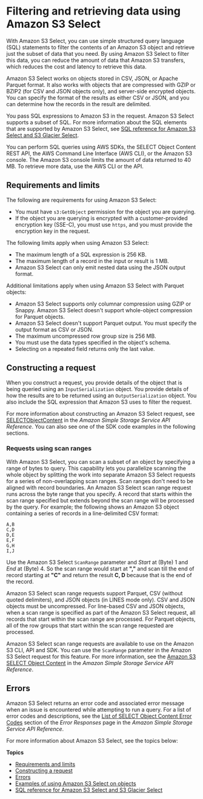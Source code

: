 # Filtering and retrieving data using Amazon S3 Select<a name="selecting-content-from-objects"></a>

With Amazon S3 Select, you can use simple structured query language \(SQL\) statements to filter the contents of an Amazon S3 object and retrieve just the subset of data that you need\. By using Amazon S3 Select to filter this data, you can reduce the amount of data that Amazon S3 transfers, which reduces the cost and latency to retrieve this data\.

Amazon S3 Select works on objects stored in CSV, JSON, or Apache Parquet format\. It also works with objects that are compressed with GZIP or BZIP2 \(for CSV and JSON objects only\), and server\-side encrypted objects\. You can specify the format of the results as either CSV or JSON, and you can determine how the records in the result are delimited\.

You pass SQL expressions to Amazon S3 in the request\. Amazon S3 Select supports a subset of SQL\. For more information about the SQL elements that are supported by Amazon S3 Select, see [SQL reference for Amazon S3 Select and S3 Glacier Select](s3-glacier-select-sql-reference.md)\.

You can perform SQL queries using AWS SDKs, the SELECT Object Content REST API, the AWS Command Line Interface \(AWS CLI\), or the Amazon S3 console\. The Amazon S3 console limits the amount of data returned to 40 MB\. To retrieve more data, use the AWS CLI or the API\.

## Requirements and limits<a name="selecting-content-from-objects-requirements-and-limits"></a>

The following are requirements for using Amazon S3 Select:
+ You must have `s3:GetObject` permission for the object you are querying\.
+ If the object you are querying is encrypted with a customer\-provided encryption key \(SSE\-C\), you must use `https`, and you must provide the encryption key in the request\.

The following limits apply when using Amazon S3 Select:
+ The maximum length of a SQL expression is 256 KB\.
+ The maximum length of a record in the input or result is 1 MB\.
+ Amazon S3 Select can only emit nested data using the JSON output format\.

Additional limitations apply when using Amazon S3 Select with Parquet objects:
+ Amazon S3 Select supports only columnar compression using GZIP or Snappy\. Amazon S3 Select doesn't support whole\-object compression for Parquet objects\.
+ Amazon S3 Select doesn't support Parquet output\. You must specify the output format as CSV or JSON\.
+ The maximum uncompressed row group size is 256 MB\.
+ You must use the data types specified in the object's schema\.
+ Selecting on a repeated field returns only the last value\.

## Constructing a request<a name="selecting-content-from-objects-contructing-request"></a>

When you construct a request, you provide details of the object that is being queried using an `InputSerialization` object\. You provide details of how the results are to be returned using an `OutputSerialization` object\. You also include the SQL expression that Amazon S3 uses to filter the request\.

For more information about constructing an Amazon S3 Select request, see [ SELECTObjectContent](https://docs.aws.amazon.com/AmazonS3/latest/API/RESTObjectSELECTContent.html) in the *Amazon Simple Storage Service API Reference*\. You can also see one of the SDK code examples in the following sections\.

### Requests using scan ranges<a name="selecting-content-from-objects-using-byte-range"></a>

With Amazon S3 Select, you can scan a subset of an object by specifying a range of bytes to query\. This capability lets you parallelize scanning the whole object by splitting the work into separate Amazon S3 Select requests for a series of non\-overlapping scan ranges\. Scan ranges don't need to be aligned with record boundaries\. An Amazon S3 Select scan range request runs across the byte range that you specify\. A record that starts within the scan range specified but extends beyond the scan range will be processed by the query\. For example; the following shows an Amazon S3 object containing a series of records in a line\-delimited CSV format:

```
A,B
C,D
D,E
E,F
G,H
I,J
```

 Use the Amazon S3 Select `ScanRange` parameter and *Start* at \(Byte\) 1 and *End* at \(Byte\) 4\. So the scan range would start at **","** and scan till the end of record starting at **"C"** and return the result **C, D** because that is the end of the record\. 

 Amazon S3 Select scan range requests support Parquet, CSV \(without quoted delimiters\), and JSON objects \(in LINES mode only\)\. CSV and JSON objects must be uncompressed\. For line\-based CSV and JSON objects, when a scan range is specified as part of the Amazon S3 Select request, all records that start within the scan range are processed\. For Parquet objects, all of the row groups that start within the scan range requested are processed\. 

Amazon S3 Select scan range requests are available to use on the Amazon S3 CLI, API and SDK\. You can use the `ScanRange` parameter in the Amazon S3 Select request for this feature\. For more information, see the [ Amazon S3 SELECT Object Content](https://docs.aws.amazon.com/AmazonS3/latest/API/API_SelectObjectContent.html) in the *Amazon Simple Storage Service API Reference*\.

## Errors<a name="selecting-content-from-objects-errors"></a>

Amazon S3 Select returns an error code and associated error message when an issue is encountered while attempting to run a query\. For a list of error codes and descriptions, see the [List of SELECT Object Content Error Codes](https://docs.aws.amazon.com/AmazonS3/latest/API/ErrorResponses.html#SelectObjectContentErrorCodeList) section of the *Error Responses* page in the *Amazon Simple Storage Service API Reference*\.

For more information about Amazon S3 Select, see the topics below:

**Topics**
+ [Requirements and limits](#selecting-content-from-objects-requirements-and-limits)
+ [Constructing a request](#selecting-content-from-objects-contructing-request)
+ [Errors](#selecting-content-from-objects-errors)
+ [Examples of using Amazon S3 Select on objects](using-select.md)
+ [SQL reference for Amazon S3 Select and S3 Glacier Select](s3-glacier-select-sql-reference.md)